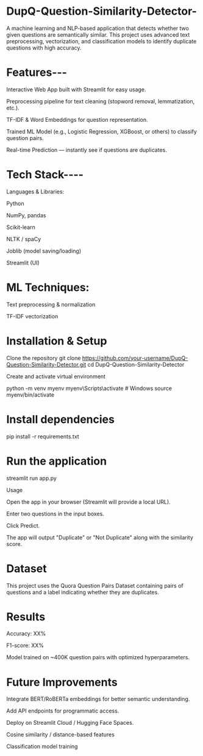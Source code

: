 # DupQ-Question-Similarity-Detector-

A machine learning and NLP-based application that detects whether two given questions are semantically similar.
This project uses advanced text preprocessing, vectorization, and classification models to identify duplicate questions with high accuracy.

# Features---

Interactive Web App built with Streamlit for easy usage.

Preprocessing pipeline for text cleaning (stopword removal, lemmatization, etc.).

TF-IDF & Word Embeddings for question representation.

Trained ML Model (e.g., Logistic Regression, XGBoost, or others) to classify question pairs.

Real-time Prediction — instantly see if questions are duplicates.

# Tech Stack----

Languages & Libraries:

Python

NumPy, pandas

Scikit-learn

NLTK / spaCy

Joblib (model saving/loading)

Streamlit (UI)

# ML Techniques:

Text preprocessing & normalization

TF-IDF vectorization

# Installation & Setup

Clone the repository
git clone https://github.com/your-username/DupQ-Question-Similarity-Detector.git
cd DupQ-Question-Similarity-Detector

Create and activate virtual environment

python -m venv myenv
myenv\Scripts\activate   # Windows
source myenv/bin/activate

# Install dependencies

pip install -r requirements.txt


# Run the application

streamlit run app.py

Usage

Open the app in your browser (Streamlit will provide a local URL).

Enter two questions in the input boxes.

Click Predict.

The app will output "Duplicate" or "Not Duplicate" along with the similarity score.

# Dataset

This project uses the Quora Question Pairs Dataset containing pairs of questions and a label indicating whether they are duplicates.

# Results

Accuracy: XX%

F1-score: XX%

Model trained on ~400K question pairs with optimized hyperparameters.

# Future Improvements

Integrate BERT/RoBERTa embeddings for better semantic understanding.

Add API endpoints for programmatic access.

Deploy on Streamlit Cloud / Hugging Face Spaces.

Cosine similarity / distance-based features

Classification model training
